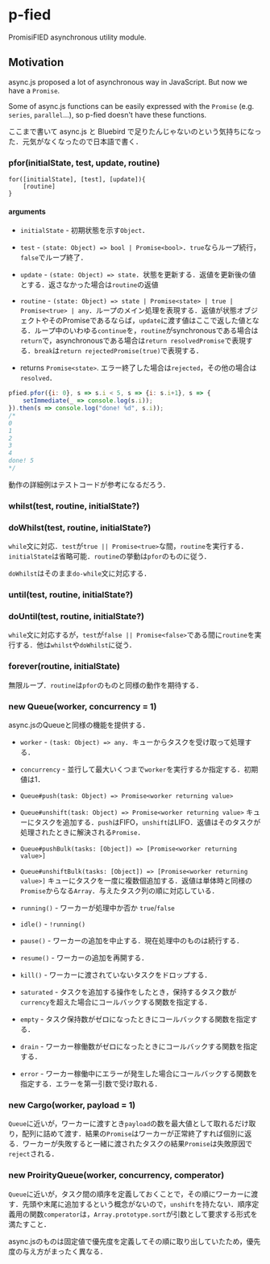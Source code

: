 p-fied
====
PromisiFIED asynchronous utility module.


Motivation
---- 
async.js proposed a lot of asynchronous way in JavaScript. But now we have a `Promise`.

Some of async.js functions can be easily expressed with the `Promise` (e.g. `series`, `parallel`...), so p-fied doesn't have these functions.

ここまで書いて async.js と Bluebird で足りたんじゃないのという気持ちになった．元気がなくなったので日本語で書く．


### pfor(initialState, test, update, routine)
```
for([initialState], [test], [update]){
	[routine]
}
```

#### arguments
- `initialState` - 初期状態を示す`Object`．
- `test` - `(state: Object) => bool | Promise<bool>`．`true`ならループ続行，`false`でループ終了． 
- `update` - `(state: Object) => state`．状態を更新する．返値を更新後の値とする．返さなかった場合は`routine`の返値
- `routine` - `(state: Object) => state | Promise<state> | true | Promise<true> | any`．ループのメイン処理を表現する．返値が状態オブジェクトやそのPromiseであるならば，`update`に渡す値はここで返した値となる．ループ中のいわゆる`continue`を，`routine`がsynchronousである場合は`return`で，asynchronousである場合は`return resolvedPromise`で表現する．`break`は`return rejectedPromise(true)`で表現する．

- returns `Promise<state>`. エラー終了した場合は`rejected`，その他の場合は`resolved`．

```javascript
pfied.pfor({i: 0}, s => s.i < 5, s => {i: s.i+1}, s => {
	setImmediate(_ => console.log(s.i));
}).then(s => console.log("done! %d", s.i));
/*
0
1
2
3
4
done! 5
*/
```

動作の詳細例はテストコードが参考になるだろう．

### whilst(test, routine, initialState?)
### doWhilst(test, routine, initialState?)
`while`文に対応．`test`が`true || Promise<true>`な間，`routine`を実行する．`initialState`は省略可能．`routine`の挙動は`pfor`のものに従う．

`doWhilst`はそのまま`do-while`文に対応する．

### until(test, routine, initialState?)
### doUntil(test, routine, initialState?)
`while`文に対応するが，`test`が`false || Promise<false>`である間に`routine`を実行する．他は`whilst`や`doWhilst`に従う．

### forever(routine, initialState)
無限ループ．`routine`は`pfor`のものと同様の動作を期待する．


### new Queue(worker, concurrency = 1)
async.jsのQueueと同様の機能を提供する．

- `worker` - `(task: Object) => any`．キューからタスクを受け取って処理する．
- `concurrency` - 並行して最大いくつまで`worker`を実行するか指定する．初期値は1．

- `Queue#push(task: Object) => Promise<worker returning value>`
- `Queue#unshift(task: Object) => Promise<worker returning value>`
キューにタスクを追加する．`push`はFIFO，`unshift`はLIFO．返値はそのタスクが処理されたときに解決される`Promise`．

- `Queue#pushBulk(tasks: [Object]) => [Promise<worker returning value>]`
- `Queue#unshiftBulk(tasks: [Object]) => [Promise<worker returning value>]`
キューにタスクを一度に複数個追加する．返値は単体時と同様の`Promise`からなる`Array`．与えたタスク列の順に対応している．

- `running()` - ワーカーが処理中か否か `true`/`false`
- `idle()` - `!running()`
- `pause()` - ワーカーの追加を中止する．現在処理中のものは続行する．
- `resume()` - ワーカーの追加を再開する．
- `kill()` - ワーカーに渡されていないタスクをドロップする．
- `saturated` - タスクを追加する操作をしたとき，保持するタスク数が`currency`を超えた場合にコールバックする関数を指定する．
- `empty` - タスク保持数がゼロになったときにコールバックする関数を指定する．
- `drain` - ワーカー稼働数がゼロになったときにコールバックする関数を指定する．
- `error` - ワーカー稼働中にエラーが発生した場合にコールバックする関数を指定する．エラーを第一引数で受け取れる．

### new Cargo(worker, payload = 1)
`Queue`に近いが，ワーカーに渡すとき`payload`の数を最大値として取れるだけ取り，配列に詰めて渡す．結果の`Promise`はワーカーが正常終了すれば個別に返る．ワーカーが失敗すると一緒に渡されたタスクの結果`Promise`は失敗原因で`reject`される．

### new ProirityQueue(worker, concurrency, comperator)
`Queue`に近いが，タスク間の順序を定義しておくことで，その順にワーカーに渡す．先頭や末尾に追加するという概念がないので，`unshift`を持たない．順序定義用の関数`comperator`は，`Array.prototype.sort`が引数として要求する形式を満たすこと．

async.jsのものは固定値で優先度を定義してその順に取り出していたため，優先度の与え方がまったく異なる．


